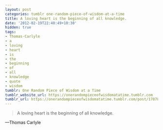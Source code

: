 ```yaml
---
layout: post
categories: tumblr one-random-piece-of-wisdom-at-a-time
title: A loving heart is the beginning of all knowledge.
date: '2012-02-19T22:40:49+10:30'
hidden: true
tags:
- Thomas-Carlyle
- a
- loving
- heart
- is
- the
- beginning
- of
- all
- knowledge
- quote
- wisdom
tumblr: One Random Piece of Wisdom at a Time
tumblr_website_url: https://onerandompieceofwisdomatatime.tumblr.com
tumblr_url: https://onerandompieceofwisdomatatime.tumblr.com/post/17878874318/a-loving-heart-is-the-beginning-of-all-knowledge
---
```

> A loving heart is the beginning of all knowledge.

—Thomas Carlyle
